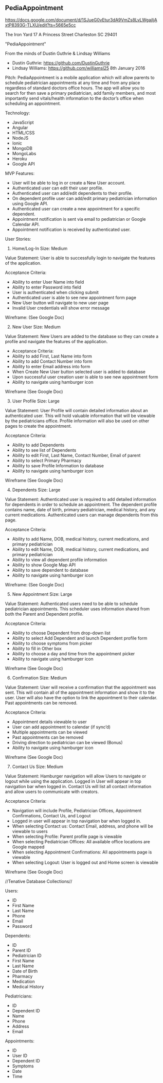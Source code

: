 ## PediaAppointment

https://docs.google.com/document/d/1SJueG0vEtur3dA9VmZs8LvLWgajIjAxtP8393G-TLXU/edit?ts=5665e5cc

The Iron Yard
17 A Princess Street
Charleston SC 29401

"PediaAppointment"

From the minds of Dustin Guthrie & Lindsay Williams
- Dustin Guthrie:  https://github.com/DustinGuthrie
- Lindsay Williams:  https://github.com/williamsl25
8th January 2016

Pitch:
PediaAppointment is a mobile application which will allow parents to schedule pediatrician appointments at any time and from any place regardless of standard doctors office hours.  The app will allow you to search for then save a primary pediatrician, add family members, and most importantly send vitals/health information to the doctor’s office when scheduling an appointment.

Technology:
- JavaScript
- Angular
- HTML/CSS
- NodeJS
-  Ionic
-  MongoDB
-  MongoLabs
-  Heroku
-  Google API

MVP Features:
- User will be able to log in or create a New User account.
- Authenticated user can edit their user profile.
- Authenticated user can add/edit dependents to their profile.
- On dependent profile user can add/edit primary pediatrician information using Google API.
- Authenticated user can create a new appointment for a specific dependent.
- Appointment notification is sent via email to pediatrician or Google Calendar API.
- Appointment notification is received by authenticated user.

User Stories:

1) Home/Log-In
Size: 	Medium

Value Statement:
User is able to successfully login to navigate the features of the application.

Acceptance Criteria:
- Ability to enter User Name into field
- Ability to enter Password into field
- User is authenticated when clicking submit
- Authenticated user is able to see new appointment form page
- New User button will navigate to new user page
- Invalid User credentials will show error message

Wireframe: (See Google Doc)

2) New User
Size:	Medium

Value Statement:
New Users are added to the database so they can create a profile and navigate the features of the application.

- Acceptance Criteria:
- Ability to add First, Last Name into form
- Ability to add Contact Number into form
- Ability to enter Email address into form
- When Create New User button selected user is added to database
- Upon successful user creation user is able to see new appointment form
- Ability to navigate using hamburger icon

Wireframe (See Google Doc)

3) User Profile
Size:	Large

Value Statement:
User Profile will contain detailed information about an authenticated user.  This will hold valuable information that will be viewable by the pediatricians office.  Profile information will also be used on other pages to create the appointment.

Acceptance Criteria:
- Ability to add Dependents
- Ability to see list of Dependents
- Ability to edit First, Last Name, Contact Number, Email of parent
- Ability to select Primary Pharmacy
- Ability to save Profile Information to database
- Ability to navigate using hamburger icon

Wireframe (See Google Doc)

4) Dependents
Size:	Large

Value Statement:
Authenticated user is required to add detailed information for dependents in order to schedule an appointment.  The dependent profile contains name, date of birth, primary pediatrician, medical history, and any current medications.  Authenticated users can manage dependents from this page.

Acceptance Criteria:
- Ability to add Name, DOB, medical history, current medications, and primary pediatrician
- Ability to edit Name, DOB, medical history, current medications, and primary pediatrician
- Ability to view all dependent profile information
- Ability to show Google Map API
- Ability to save dependent to database
- Ability to navigate using hamburger icon

Wireframe: (See Google Doc)

5) New Appointment
Size:	Large

Value Statement:
Authenticated users need to be able to schedule pediatrician appointments.  This scheduler uses information shared from both the Parent and Dependent profile.

Acceptance Criteria:
- Ability to choose Dependent from drop-down list
- Ability to select Add Dependent and launch Dependent profile form
- Ability to choose symptoms from picker
- Ability to fill in Other box
- Ability to choose a day and time from the appointment picker
- Ability to navigate using hamburger icon

Wireframe (See Google Doc)

6) Confirmation
Size:	Medium

Value Statement:
User will receive a confirmation that the appointment was sent.  This will contain all of the appointment information and show it to the user.  User will also have the option to link the appointment to their calendar.  Past appointments can be removed.

Acceptance Criteria:
- Appointment details viewable to user
- User can add appointment to calendar (if sync’d)
- Multiple appointments can be viewed
- Past appointments can be removed
- Driving direction to pediatrician can be viewed (Bonus)
- Ability to navigate using hamburger icon

Wireframe (See Google Doc)

7) Contact Us
Size:	Medium

Value Statement:
Hamburger navigation will allow Users to navigate or logout while using the application.  Logged in User will appear in top navigation bar when logged in.  Contact Us will list all contact information and allow users to communicate with creators.  

Acceptance Criteria:
- Navigation will include Profile, Pediatrician Offices, Appointment Confirmations, Contact Us, and Logout
- Logged in user will appear in top navigation bar when logged in.
- When selecting Contact us: Contact Email, address, and phone will be viewable to users
- When selecting Profile: Parent profile page is viewable
- When selecting Pediatrician Offices: All available office locations are Google mapped
- When selecting Appointment Confirmations: All appointments page is viewable
- When selecting Logout: User is logged out and Home screen is viewable

Wireframe (See Google Doc)



//Tenative Database Collections//

Users:
- ID
- First Name
- Last Name
- Phone
- Email
- Password

Dependents:
- ID
- Parent ID
- Pediatrician ID
- First Name
- Last Name
- Date of Birth
- Pharmacy
- Medication
- Medical History

Pediatricians:
- ID
- Dependent ID
- Name
- Phone
- Address
- Email

Appointments:
- ID
- User ID
- Dependent ID
- Symptoms
- Date
- Time
